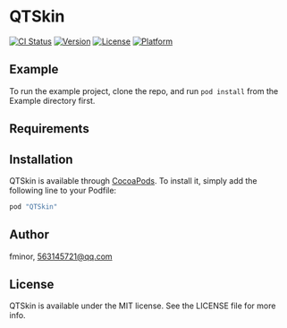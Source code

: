 # QTSkin

[![CI Status](http://img.shields.io/travis/fminor/QTSkin.svg?style=flat)](https://travis-ci.org/fminor/QTSkin)
[![Version](https://img.shields.io/cocoapods/v/QTSkin.svg?style=flat)](http://cocoapods.org/pods/QTSkin)
[![License](https://img.shields.io/cocoapods/l/QTSkin.svg?style=flat)](http://cocoapods.org/pods/QTSkin)
[![Platform](https://img.shields.io/cocoapods/p/QTSkin.svg?style=flat)](http://cocoapods.org/pods/QTSkin)

## Example

To run the example project, clone the repo, and run `pod install` from the Example directory first.

## Requirements

## Installation

QTSkin is available through [CocoaPods](http://cocoapods.org). To install
it, simply add the following line to your Podfile:

```ruby
pod "QTSkin"
```

## Author

fminor, 563145721@qq.com

## License

QTSkin is available under the MIT license. See the LICENSE file for more info.
